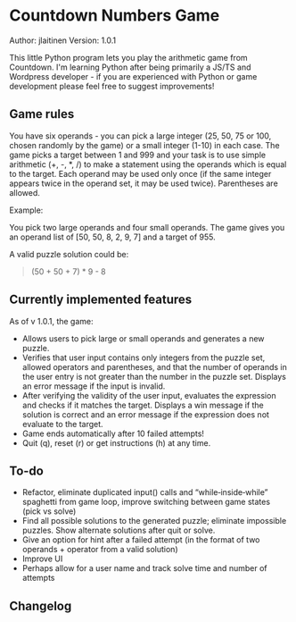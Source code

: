 # Countdown Numbers Game

Author: jlaitinen
Version: 1.0.1

This little Python program lets you play the arithmetic game from Countdown. I'm learning Python after being primarily a JS/TS and Wordpress developer - if you are experienced with Python or game development please feel free to suggest improvements! 

## Game rules

You have six operands - you can pick a large integer (25, 50, 75 or 100, chosen randomly by the game) or a small integer (1-10) in each case. The game picks a target between 1 and 999 and your task is to use simple arithmetic (+, -, *, /) to make a statement using the operands which is equal to the target. Each operand may be used only once (if the same integer appears twice in the operand set, it may be used twice). Parentheses are allowed. 

Example: 

You pick two large operands and four small operands. The game gives you an operand list of [50, 50, 8, 2, 9, 7] and a target of 955. 

A valid puzzle solution could be: 

> (50 + 50 + 7) * 9 - 8

## Currently implemented features

As of v 1.0.1, the game:
- Allows users to pick large or small operands and generates a new puzzle.
- Verifies that user input contains only integers from the puzzle set, allowed operators and parentheses, and that the number of operands in the user entry is not greater than the number in the puzzle set. Displays an error message if the input is invalid.
- After verifying the validity of the user input, evaluates the expression and checks if it matches the target. Displays a win message if the solution is correct and an error message if the expression does not evaluate to the target.
- Game ends automatically after 10 failed attempts!
- Quit (q), reset (r) or get instructions (h) at any time.


## To-do

- Refactor, eliminate duplicated input() calls and “while‑inside‑while” spaghetti from game loop, improve switching between game states (pick vs solve)
- Find all possible solutions to the generated puzzle; eliminate impossible puzzles. Show alternate solutions after quit or solve.
- Give an option for hint after a failed attempt (in the format of two operands + operator from a valid solution)
- Improve UI
- Perhaps allow for a user name and track solve time and number of attempts

## Changelog

